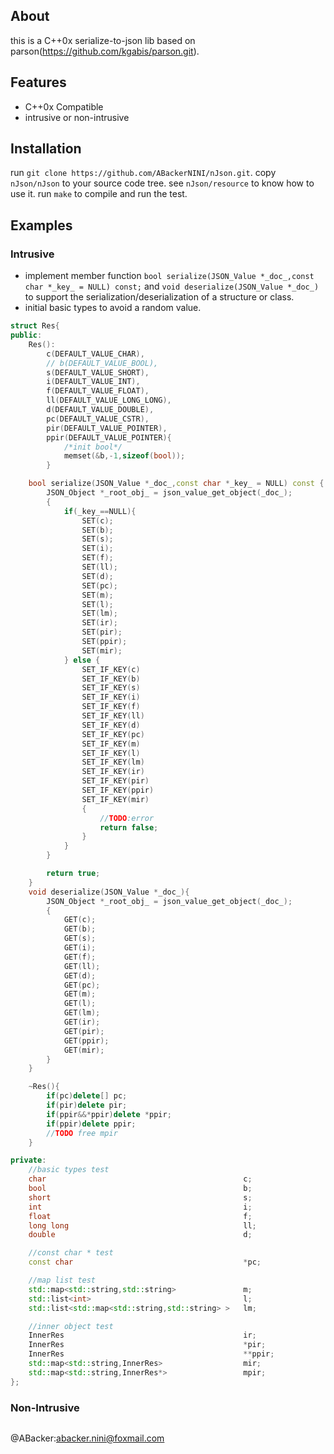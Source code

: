 ## About
this is a C++0x serialize-to-json lib based on parson(https://github.com/kgabis/parson.git).

## Features
* C++0x Compatible
* intrusive or non-intrusive

## Installation
run ```git clone https://github.com/ABackerNINI/nJson.git```.
copy ```nJson/nJson``` to your source code tree.
see ```nJson/resource``` to know how to use it.
run ```make``` to compile and run the test.

## Examples
### Intrusive
* implement member function ```bool serialize(JSON_Value *_doc_,const char *_key_ = NULL) const;``` and ```void deserialize(JSON_Value *_doc_)``` to support the serialization/deserialization of a structure or class.
* initial basic types to avoid a random value.
```c++
struct Res{
public:
	Res():
		c(DEFAULT_VALUE_CHAR),
		// b(DEFAULT_VALUE_BOOL),
		s(DEFAULT_VALUE_SHORT),
		i(DEFAULT_VALUE_INT),
		f(DEFAULT_VALUE_FLOAT),
		ll(DEFAULT_VALUE_LONG_LONG),
		d(DEFAULT_VALUE_DOUBLE),
		pc(DEFAULT_VALUE_CSTR),
		pir(DEFAULT_VALUE_POINTER),
		ppir(DEFAULT_VALUE_POINTER){
			/*init bool*/
			memset(&b,-1,sizeof(bool));
		}

	bool serialize(JSON_Value *_doc_,const char *_key_ = NULL) const {
		JSON_Object *_root_obj_ = json_value_get_object(_doc_);
		{
			if(_key_==NULL){
				SET(c);
				SET(b);
				SET(s);
				SET(i);
				SET(f);
				SET(ll);
				SET(d);
				SET(pc);
				SET(m);
				SET(l);
				SET(lm);
				SET(ir);
				SET(pir);
				SET(ppir);
				SET(mir);
			} else {
				SET_IF_KEY(c)
				SET_IF_KEY(b)
				SET_IF_KEY(s)
				SET_IF_KEY(i)
				SET_IF_KEY(f)
				SET_IF_KEY(ll)
				SET_IF_KEY(d)
				SET_IF_KEY(pc)
				SET_IF_KEY(m)
				SET_IF_KEY(l)
				SET_IF_KEY(lm)
				SET_IF_KEY(ir)
				SET_IF_KEY(pir)
				SET_IF_KEY(ppir)
				SET_IF_KEY(mir)
				{
					//TODO:error
					return false;
				}
			}
		}

		return true;
	}
	void deserialize(JSON_Value *_doc_){
		JSON_Object *_root_obj_ = json_value_get_object(_doc_);
		{
			GET(c);
			GET(b);
			GET(s);
			GET(i);
			GET(f);
			GET(ll);
			GET(d);
			GET(pc);
			GET(m);
			GET(l);
			GET(lm);
			GET(ir);
			GET(pir);
			GET(ppir);
			GET(mir);
		}
	}

	~Res(){
		if(pc)delete[] pc;
		if(pir)delete pir;
		if(ppir&&*ppir)delete *ppir;
		if(ppir)delete ppir;
		//TODO free mpir
	}

private:
	//basic types test
	char 											c;
	bool 											b;
	short 											s;
	int 											i;
	float 											f;
	long long 										ll;
	double 											d;

	//const char * test
	const char 										*pc;

	//map list test
	std::map<std::string,std::string> 				m;
	std::list<int>									l;
	std::list<std::map<std::string,std::string> >	lm;

	//inner object test
	InnerRes 										ir;
	InnerRes 										*pir;
	InnerRes 										**ppir;
	std::map<std::string,InnerRes>					mir;
	std::map<std::string,InnerRes*>					mpir;
};
```
### Non-Intrusive
```c++

```

@ABacker:abacker.nini@foxmail.com
